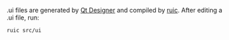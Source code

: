 .ui files are generated by [Qt Designer](https://doc.qt.io/qt-5/qtdesigner-manual.html) and compiled by [ruic](https://crates.io/crates/ruic). After editing a .ui file, run:

```sh
ruic src/ui
```
